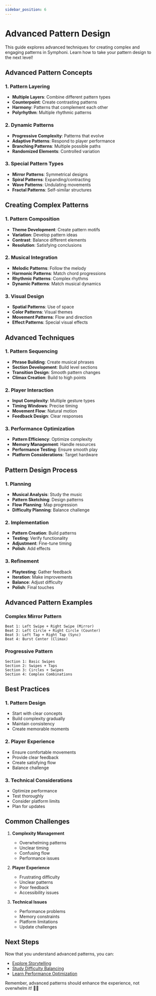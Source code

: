 ```yaml
---
sidebar_position: 6
---
```


# Advanced Pattern Design

This guide explores advanced techniques for creating complex and engaging patterns in Symphoni. Learn how to take your pattern design to the next level!

## Advanced Pattern Concepts

### 1. Pattern Layering
- **Multiple Layers**: Combine different pattern types
- **Counterpoint**: Create contrasting patterns
- **Harmony**: Patterns that complement each other
- **Polyrhythm**: Multiple rhythmic patterns

### 2. Dynamic Patterns
- **Progressive Complexity**: Patterns that evolve
- **Adaptive Patterns**: Respond to player performance
- **Branching Patterns**: Multiple possible paths
- **Randomized Elements**: Controlled variation

### 3. Special Pattern Types
- **Mirror Patterns**: Symmetrical designs
- **Spiral Patterns**: Expanding/contracting
- **Wave Patterns**: Undulating movements
- **Fractal Patterns**: Self-similar structures

## Creating Complex Patterns

### 1. Pattern Composition
- **Theme Development**: Create pattern motifs
- **Variation**: Develop pattern ideas
- **Contrast**: Balance different elements
- **Resolution**: Satisfying conclusions

### 2. Musical Integration
- **Melodic Patterns**: Follow the melody
- **Harmonic Patterns**: Match chord progressions
- **Rhythmic Patterns**: Complex rhythms
- **Dynamic Patterns**: Match musical dynamics

### 3. Visual Design
- **Spatial Patterns**: Use of space
- **Color Patterns**: Visual themes
- **Movement Patterns**: Flow and direction
- **Effect Patterns**: Special visual effects

## Advanced Techniques

### 1. Pattern Sequencing
- **Phrase Building**: Create musical phrases
- **Section Development**: Build level sections
- **Transition Design**: Smooth pattern changes
- **Climax Creation**: Build to high points

### 2. Player Interaction
- **Input Complexity**: Multiple gesture types
- **Timing Windows**: Precise timing
- **Movement Flow**: Natural motion
- **Feedback Design**: Clear responses

### 3. Performance Optimization
- **Pattern Efficiency**: Optimize complexity
- **Memory Management**: Handle resources
- **Performance Testing**: Ensure smooth play
- **Platform Considerations**: Target hardware

## Pattern Design Process

### 1. Planning
- **Musical Analysis**: Study the music
- **Pattern Sketching**: Design patterns
- **Flow Planning**: Map progression
- **Difficulty Planning**: Balance challenge

### 2. Implementation
- **Pattern Creation**: Build patterns
- **Testing**: Verify functionality
- **Adjustment**: Fine-tune timing
- **Polish**: Add effects

### 3. Refinement
- **Playtesting**: Gather feedback
- **Iteration**: Make improvements
- **Balance**: Adjust difficulty
- **Polish**: Final touches

## Advanced Pattern Examples

### Complex Mirror Pattern
```
Beat 1: Left Swipe + Right Swipe (Mirror)
Beat 2: Left Circle + Right Circle (Counter)
Beat 3: Left Tap + Right Tap (Sync)
Beat 4: Burst Center (Climax)
```

### Progressive Pattern
```
Section 1: Basic Swipes
Section 2: Swipes + Taps
Section 3: Circles + Swipes
Section 4: Complex Combinations
```

## Best Practices

### 1. Pattern Design
- Start with clear concepts
- Build complexity gradually
- Maintain consistency
- Create memorable moments

### 2. Player Experience
- Ensure comfortable movements
- Provide clear feedback
- Create satisfying flow
- Balance challenge

### 3. Technical Considerations
- Optimize performance
- Test thoroughly
- Consider platform limits
- Plan for updates

## Common Challenges

1. **Complexity Management**
   - Overwhelming patterns
   - Unclear timing
   - Confusing flow
   - Performance issues

2. **Player Experience**
   - Frustrating difficulty
   - Unclear patterns
   - Poor feedback
   - Accessibility issues

3. **Technical Issues**
   - Performance problems
   - Memory constraints
   - Platform limitations
   - Update challenges

## Next Steps

Now that you understand advanced patterns, you can:

- [Explore Storytelling](/docs/map-design/storytelling)
- [Study Difficulty Balancing](/docs/map-design/difficulty)
- [Learn Performance Optimization](/docs/map-design/optimization)

Remember, advanced patterns should enhance the experience, not overwhelm it! 🎵✨ 